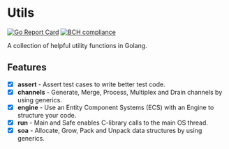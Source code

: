 # Utils
[![Go Report Card](https://goreportcard.com/badge/github.com/andygeiss/utils)](https://goreportcard.com/report/github.com/andygeiss/utils)
[![BCH compliance](https://bettercodehub.com/edge/badge/andygeiss/utils?branch=main)](https://bettercodehub.com/)

A collection of helpful utility functions in Golang.

## Features

- [x] **assert** - Assert test cases to write better test code. 
- [x] **channels** - Generate, Merge, Process, Multiplex and Drain channels by using generics.
- [x] **engine** - Use an Entity Component Systems (ECS) with an Engine to structure your code.
- [x] **run** - Main and Safe enables C-library calls to the main OS thread.
- [x] **soa** - Allocate, Grow, Pack and Unpack data structures by using generics.
